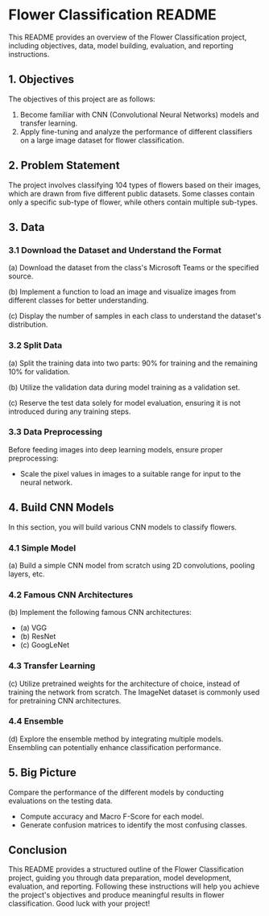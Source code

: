 # Flower Classification README

This README provides an overview of the Flower Classification project, including objectives, data, model building, evaluation, and reporting instructions.

## 1. Objectives
The objectives of this project are as follows:
1. Become familiar with CNN (Convolutional Neural Networks) models and transfer learning.
2. Apply fine-tuning and analyze the performance of different classifiers on a large image dataset for flower classification.

## 2. Problem Statement
The project involves classifying 104 types of flowers based on their images, which are drawn from five different public datasets. Some classes contain only a specific sub-type of flower, while others contain multiple sub-types.

## 3. Data
### 3.1 Download the Dataset and Understand the Format
(a) Download the dataset from the class's Microsoft Teams or the specified source.

(b) Implement a function to load an image and visualize images from different classes for better understanding.

(c) Display the number of samples in each class to understand the dataset's distribution.

### 3.2 Split Data
(a) Split the training data into two parts: 90% for training and the remaining 10% for validation.

(b) Utilize the validation data during model training as a validation set.

(c) Reserve the test data solely for model evaluation, ensuring it is not introduced during any training steps.

### 3.3 Data Preprocessing
Before feeding images into deep learning models, ensure proper preprocessing:

- Scale the pixel values in images to a suitable range for input to the neural network.

## 4. Build CNN Models
In this section, you will build various CNN models to classify flowers.

### 4.1 Simple Model
(a) Build a simple CNN model from scratch using 2D convolutions, pooling layers, etc.

### 4.2 Famous CNN Architectures
(b) Implement the following famous CNN architectures:
- (a) VGG
- (b) ResNet
- (c) GoogLeNet

### 4.3 Transfer Learning
(c) Utilize pretrained weights for the architecture of choice, instead of training the network from scratch. The ImageNet dataset is commonly used for pretraining CNN architectures.

### 4.4 Ensemble
(d) Explore the ensemble method by integrating multiple models. Ensembling can potentially enhance classification performance.

## 5. Big Picture
Compare the performance of the different models by conducting evaluations on the testing data.

- Compute accuracy and Macro F-Score for each model.
- Generate confusion matrices to identify the most confusing classes.

## Conclusion
This README provides a structured outline of the Flower Classification project, guiding you through data preparation, model development, evaluation, and reporting. Following these instructions will help you achieve the project's objectives and produce meaningful results in flower classification. Good luck with your project!
